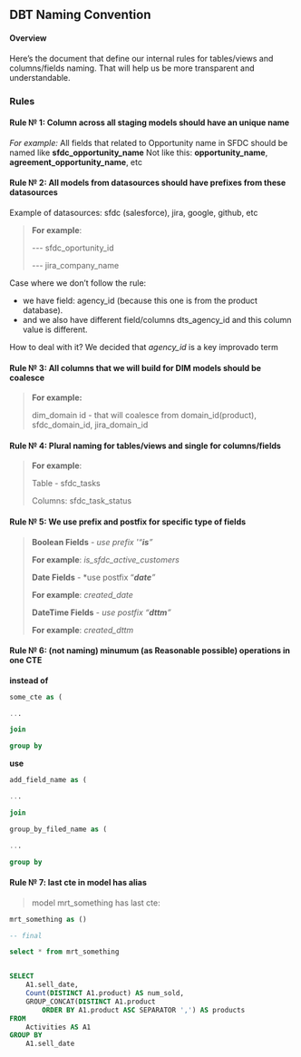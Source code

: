 ## DBT Naming Convention

#### Overview

Here’s the document that define our internal rules for tables/views and columns/fields naming. That will help us be more transparent and understandable.

### Rules

#### Rule № 1: Column across all staging models should have an unique name

*For example:* All fields that related to Opportunity name in SFDC should be named like **sfdc_opportunity_name**
Not like this: **opportunity_name**, **agreement_opportunity_name**, etc


#### Rule № 2: All models from datasources should have prefixes from these datasources 

Example of datasources: sfdc (salesforce), jira, google, github, etc

>**For example**:
>
>--- sfdc_oportunity_id
>
>--- jira_company_name

Case where we don’t follow the rule:

* we have field: agency_id (because this one is from the product database). 
* and we also have different field/columns dts_agency_id and this column value is different. 

How to deal with it? We decided that *agency_id* is a key improvado term

#### Rule № 3:  All columns that we will build for DIM models should be coalesce 

>**For example:**
>
>dim_domain id - that will coalesce from domain_id(product),  sfdc_domain_id, jira_domain_id

#### Rule № 4: Plural naming for tables/views and single for columns/fields 

>**For example**:
>
>Table - sfdc_tasks
>
>Columns: sfdc_task_status

#### Rule № 5:  We use prefix and postfix for specific type of fields

>**Boolean Fields** - *use prefix '“**is**”*
>
>**For example**: *is_sfdc_active_customers*
>
>**Date Fields** - *use postfix “***date**”*
>
>**For example**: *created_date*
>
>**DateTime Fields** - *use postfix “**dttm**”*
>
>**For example**: *created_dttm*


#### Rule № 6: (not naming) minumum (as Reasonable possible) operations in one CTE

**instead of** 

```sql
some_cte as ( 

...

join

group by
```

**use**

```sql
add_field_name as (

... 

join 

group_by_filed_name as (

...

group by
```

#### Rule № 7: last cte in model has alias

>model mrt_something has last cte:

```sql
mrt_something as ()

-- final

select * from mrt_something
```





```sql

SELECT
    A1.sell_date,
    Count(DISTINCT A1.product) AS num_sold,
    GROUP_CONCAT(DISTINCT A1.product
        ORDER BY A1.product ASC SEPARATOR ',') AS products
FROM
    Activities AS A1
GROUP BY
    A1.sell_date
```